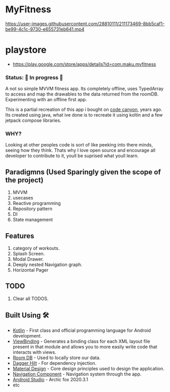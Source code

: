 # MyFitness 
https://user-images.githubusercontent.com/28810111/211173469-8bb5caf1-be99-4c1c-9730-e655731eb641.mp4


# playstore 
- https://play.google.com/store/apps/details?id=com.maku.myfitness

### Status: 🚧 In progress 🚧
A not so simple MVVM fitness app. Its completely offline, uses TypedArray to access and map the drawables to the data returned from the roomDB.
Experimenting with an offline first app.

This is a partial recreation of this app i bought on [code canyon](https://codecanyon.net/item/women-fitness-challenge-android-native-app/30024357#), years ago. 
Its created using java, what ive done is to recreate it using koltin and a few jetpack compose libraries.

### WHY?
Looking at other peoples code is sort of like peeking into there minds, seeing how they think. Thats why I love open source and encourage all
developer to contribute to it, youll be suprised what youll learn.

## Paradigmns (Used Sparingly given the scope of the project)
1. MVVM
2. usecases
3. Reactive programming
4. Repository pattern
5. DI
6. State management

## Features
1. category of workouts.
2. Splash Screen.
3. Modal Drawer.
3. Deeply nested Navigation graph.
4. Horizontal Pager

## TODO
1. Clear all TODOS.

## Built Using 🛠
- [Kotlin](https://kotlinlang.org/) - First class and official programming language for Android
development.
- [ViewBinding](https://developer.android.com/topic/libraries/view-binding) - Generates a binding
  class for each XML layout file present in that module and allows you to more easily write code that
  interacts with views.
- [Room DB](https://square.github.io/retrofit/) - Used to locally store our data.
- [Dagger Hilt](https://dagger.dev/hilt/) - For dependency injection.
- [Material Design](https://dagger.dev/hilt/) - Core design principles used to design the application.
- [Navigation Component](https://dagger.dev/hilt/) - Navigation system through the app.
- [Android Studio](https://dagger.dev/hilt/) - Arctic fox 2020.3.1
- etc
